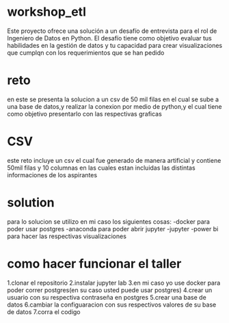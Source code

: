 # workshop_etl
Este proyecto ofrece una solución a un desafío de entrevista para el rol de Ingeniero de Datos en Python. El desafío tiene como objetivo evaluar tus habilidades en la gestión de datos y tu capacidad para crear visualizaciones que cumplqn con los requerimientos que se han pedido

# reto
en este se presenta la solucion a un csv de 50 mil filas en el cual se sube a una base de datos,y realizar la conexion por medio de python,y el cual tiene como objetivo presentarlo con las respectivas graficas

# CSV
este reto incluye  un csv el cual fue generado de manera artificial y contiene 50mil filas y 10 columnas en las cuales estan incluidas las distintas informaciones de los aspirantes

# solution
para lo solucion se utilizo en mi caso los siguientes cosas:
-docker para poder usar postgres
-anaconda para poder abrir jupyter
-jupyter 
-power bi para hacer las respectivas visualizaciones
# como hacer funcionar el taller
1.clonar el repositorio
2.instalar jupyter lab
3.en mi caso yo use docker para poder correr postgres(en su caso usted puede usar postgres)
4.crear un usuario con su respectiva contraseña en postgres
5.crear una base de datos 
6.cambiar la configuaracion con sus respectivos valores de su base de datos
7.corra el codigo
